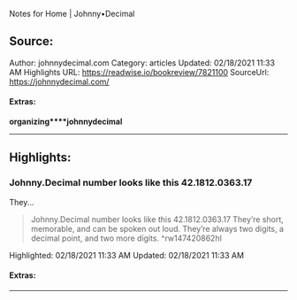 Notes for Home | Johnny•Decimal

## Source:
Author: johnnydecimal.com
Category: articles
Updated: 02/18/2021 11:33 AM
Highlights URL: https://readwise.io/bookreview/7821100
SourceUrl: https://johnnydecimal.com/


#### Extras:
**organizing****johnnydecimal**



 
-----
 ## Highlights:

### Johnny.Decimal number looks like this 42.1812.0363.17
They...
>Johnny.Decimal number looks like this
>42.1812.0363.17
They’re short, memorable, and can be spoken out loud. They’re always two digits, a decimal point, and two more digits. ^rw147420862hl


Highlighted: 02/18/2021 11:33 AM
Updated: 02/18/2021 11:33 AM


#### Extras:





------

